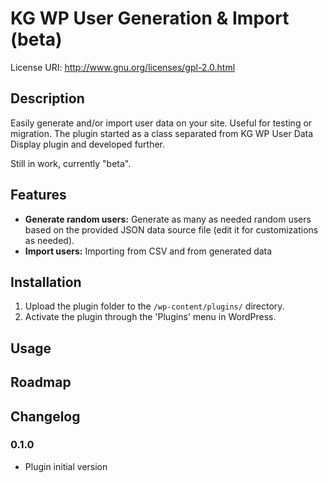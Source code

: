 # KG WP User Generation & Import (beta)


License URI: http://www.gnu.org/licenses/gpl-2.0.html

## Description

Easily generate and/or import user data on your site. Useful for testing or migration.
The plugin started as a class separated from KG WP User Data Display plugin and developed further. 

Still in work, currently "beta".

## Features

*   **Generate random users:** Generate as many as needed random users based on the provided JSON data source file (edit it for customizations as needed).
*   **Import users:** Importing from CSV and from generated data

## Installation

1.  Upload the plugin folder to the `/wp-content/plugins/` directory.
2.  Activate the plugin through the 'Plugins' menu in WordPress.

## Usage


## Roadmap


## Changelog

### 0.1.0
*   Plugin initial version

